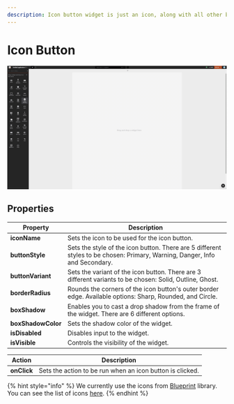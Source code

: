 ```yaml
---
description: Icon button widget is just an icon, along with all other button properties.
---
```


# Icon Button

![](../.gitbook/assets/icon-button.gif)

## Properties

| Property           | Description                                                                                                                 |
| ------------------ | --------------------------------------------------------------------------------------------------------------------------- |
| **iconName**       | Sets the icon to be used for the icon button.                                                                               |
| **buttonStyle**    | Sets the style of the icon button. There are 5 different styles to be chosen: Primary, Warning, Danger, Info and Secondary. |
| **buttonVariant**  | Sets the variant of the icon button. There are 3 different variants to be chosen: Solid, Outline, Ghost.                    |
| **borderRadius**   | Rounds the corners of the icon button's outer border edge. Available options: Sharp, Rounded, and Circle.                   |
| **boxShadow**      | Enables you to cast a drop shadow from the frame of the widget. There are 6 different options.                              |
| **boxShadowColor** | Sets the shadow color of the widget.                                                                                        |
| **isDisabled**     | Disables input to the widget.                                                                                               |
| **isVisible**      | Controls the visibility of the widget.                                                                                      |

| Action      | Description                                               |
| ----------- | --------------------------------------------------------- |
| **onClick** | Sets the action to be run when an icon button is clicked. |

{% hint style="info" %}
We currently use the icons from [Blueprint](https://blueprintjs.com) library. You can see the list of icons [here](https://blueprintjs.com/docs/#icons).
{% endhint %}
